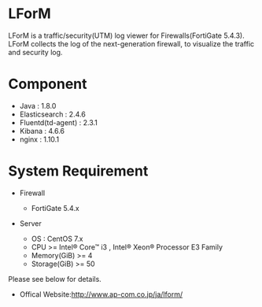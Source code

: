 # LForM

LForM is a traffic/security(UTM) log viewer for Firewalls(FortiGate 5.4.3).<br>
LForM collects the log of the next-generation firewall, to visualize the traffic and security log.

# Component

- Java : 1.8.0
- Elasticsearch : 2.4.6
- Fluentd(td-agent) : 2.3.1
- Kibana : 4.6.6
- nginx : 1.10.1

# System Requirement

- Firewall
  - FortiGate 5.4.x

- Server
  - OS : CentOS 7.x
  - CPU >= Intel® Core™ i3 , Intel® Xeon® Processor E3 Family
  - Memory(GiB) >= 4
  - Storage(GiB) >= 50


Please see below for details.
* Offical Website:http://www.ap-com.co.jp/ja/lform/
